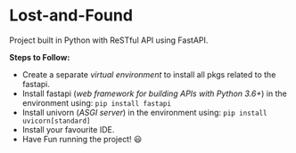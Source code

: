 # Lost-and-Found
Project built in Python with ReSTful API using FastAPI.

**Steps to Follow:**
- Create a separate *virtual environment* to install all pkgs related to the fastapi.
- Install fastapi (*web framework for building APIs with Python 3.6+*) in the environment using:
```pip install fastapi```
- Install univorn (*ASGI server*) in the environment using:
```pip install uvicorn[standard]``` 
- Install your favourite IDE.
- Have Fun running the project! :smiley:
